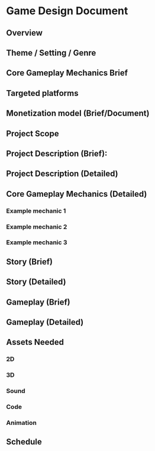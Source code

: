 # Game Design Document

## Overview

## Theme / Setting / Genre

## Core Gameplay Mechanics Brief

## Targeted platforms

## Monetization model (Brief/Document)

## Project Scope

## Project Description (Brief):

## Project Description (Detailed)

## Core Gameplay Mechanics (Detailed)

### Example mechanic 1

### Example mechanic 2

### Example mechanic 3

## Story (Brief)

## Story (Detailed)

## Gameplay (Brief)

## Gameplay (Detailed)

## Assets Needed

### 2D

### 3D

### Sound

### Code

### Animation

## Schedule
